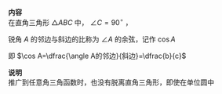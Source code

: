 **内容**  
在直角三角形 $\triangle ABC$ 中， $\angle C=90^\circ$ ，  
  
锐角 $A$ 的邻边与斜边的比称为 $\angle A$ 的余弦，记作 $\cos A$  
  
即 $\cos A=\dfrac{\angle A的邻边}{斜边}=\dfrac{b}{c}$  
  
**说明**  
推广到任意角三角函数时，也没有脱离直角三角形，即使在单位圆中  
